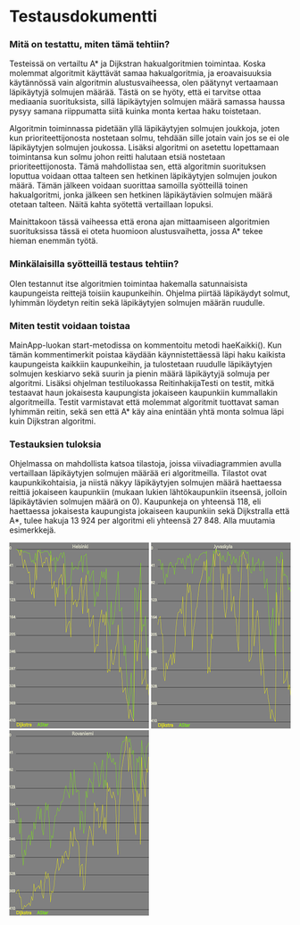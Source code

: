 # Testausdokumentti

### Mitä on testattu, miten tämä tehtiin? 
Testeissä on vertailtu A* ja Dijkstran hakualgoritmien toimintaa. Koska molemmat algoritmit käyttävät samaa hakualgoritmia,
ja eroavaisuuksia käytännössä vain algoritmin alustusvaiheessa, olen päätynyt vertaamaan läpikäytyjä solmujen määrää. Tästä on se hyöty, että ei tarvitse ottaa mediaania suorituksista, sillä läpikäytyjen solmujen määrä samassa haussa pysyy samana riippumatta siitä kuinka monta kertaa haku toistetaan. 

Algoritmin toiminnassa pidetään yllä läpikäytyjen solmujen joukkoja, joten kun prioriteettijonosta nostetaan solmu, tehdään sille 
jotain vain jos se ei ole läpikäytyjen solmujen joukossa. Lisäksi algoritmi on asetettu lopettamaan toimintansa kun solmu johon 
reitti halutaan etsiä nostetaan prioriteettijonosta. Tämä mahdollistaa sen, että algoritmin suorituksen loputtua voidaan ottaa 
talteen sen hetkinen läpikäytyjen solmujen joukon määrä. Tämän jälkeen voidaan suorittaa samoilla syötteillä toinen hakualgoritmi,
jonka jälkeen sen hetkinen läpikäytävien solmujen määrä otetaan talteen. Näitä kahta syötettä vertaillaan lopuksi.

Mainittakoon tässä vaiheessa että erona ajan mittaamiseen algoritmien suorituksissa tässä ei oteta huomioon alustusvaihetta, jossa A* tekee hieman enemmän työtä. 

### Minkälaisilla syötteillä testaus tehtiin?
Olen testannut itse algoritmien toimintaa hakemalla satunnaisista kaupungeista reittejä toisiin kaupunkeihin. Ohjelma piirtää läpikäydyt solmut, lyhimmän löydetyn reitin sekä läpikäytyjen solmujen määrän ruudulle.

### Miten testit voidaan toistaa
MainApp-luokan start-metodissa on kommentoitu metodi haeKaikki(). Kun tämän kommentimerkit poistaa käydään käynnistettäessä läpi haku kaikista kaupungeista kaikkiin kaupunkeihin, ja tulostetaan ruudulle läpikäytyjen solmujen keskiarvo sekä suurin ja pienin määrä läpikäytyjä solmuja per algoritmi. Lisäksi ohjelman testiluokassa ReitinhakijaTesti on testit, mitkä
testaavat haun jokaisesta kaupungista jokaiseen kaupunkiin kummallakin algoritmeilla. Testit varmistavat että molemmat algoritmit
tuottavat saman lyhimmän reitin, sekä sen että A* käy aina enintään yhtä monta solmua läpi kuin Dijkstran algoritmi. 

### Testauksien tuloksia
Ohjelmassa on mahdollista katsoa tilastoja, joissa viivadiagrammien avulla vertaillaan läpikäytyjen solmujen määrää eri algoritmeilla.
Tilastot ovat kaupunkikohtaisia, ja niistä näkyy läpikäytyjen solmujen määrä haettaessa reittiä jokaiseen kaupunkiin (mukaan lukien
lähtökaupunkiin itseensä, jolloin läpikäytävien solmujen määrä on 0). Kaupunkeja on yhteensä 118, eli haettaessa jokaisesta kaupungista jokaiseen kaupunkiin sekä Dijkstralla että A*, tulee hakuja 13 924 per algoritmi eli yhteensä 27 848. Alla muutamia esimerkkejä.

![alt text](https://github.com/RoopeNiemi/tira-labra/blob/master/Kuvia/helsinkiTilasto.png) ![alt text](https://github.com/RoopeNiemi/tira-labra/blob/master/Kuvia/jyvaskylaTilasto.png) ![alt text](https://github.com/RoopeNiemi/tira-labra/blob/master/Kuvia/rovaniemiTilasto.png)
